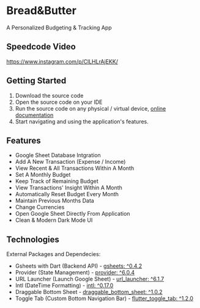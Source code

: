 # Bread&Butter

A Personalized Budgeting & Tracking App

## Speedcode Video

https://www.instagram.com/p/ClLHLrAjEKK/

## Getting Started

1. Download the source code
2. Open the source code on your IDE
3. Run the source code on any physical / virtual device, [online documentation](https://docs.flutter.dev/)
4. Start navigating and using the application's features.

## Features

- Google Sheet Database Intgration 
- Add A New Transaction (Expense / Income)
- View Recent & All Transactions Within A Month
- Set A Monthly Budget
- Keep Track of Remaining Budget
- View Transactions' Insight Within A Month
- Automatically Reset Budget Every Month
- Maintain Previous Months Data
- Change Currencies
- Open Google Sheet Directly From Application
- Clean & Modern Dark Mode UI

## Technologies

External Packages and Dependecies:
- Gsheets with Dart (Backend API) - [gsheets: ^0.4.2](https://pub.dev/packages/gsheets) 
- Provider (State Management) - [provider: ^6.0.4](https://pub.dev/packages/provider)
- URL Launcher (Launch Google Sheet) - [url_launcher: ^6.1.7](https://pub.dev/packages/url_launcher)
- Intl (DateTime Formatting) - [intl: ^0.17.0](https://pub.dev/packages/gsheets)
- Draggable Bottom Sheet - [draggable_bottom_sheet: ^1.0.2](https://pub.dev/packages/draggable_bottom_sheet) 
- Toggle Tab (Custom Bottom Navigation Bar) - [flutter_toggle_tab: ^1.2.0](https://pub.dev/packages/flutter_toggle_tab)
  
